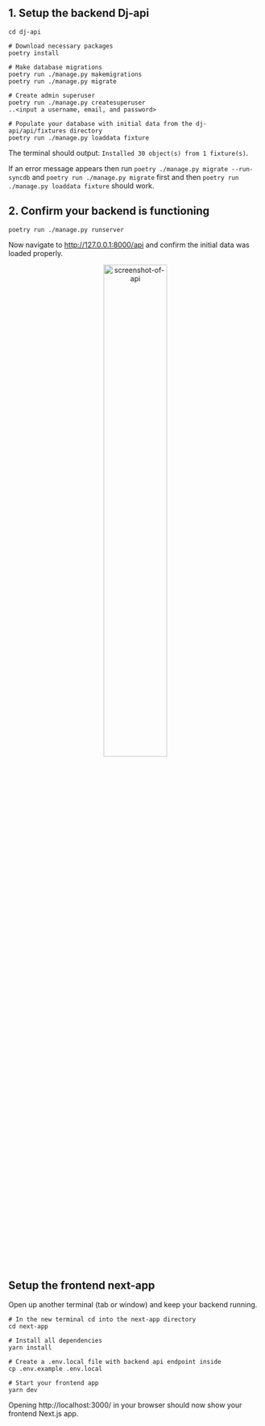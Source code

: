 ## 1. Setup the backend **Dj-api**

```shell
cd dj-api

# Download necessary packages
poetry install

# Make database migrations
poetry run ./manage.py makemigrations
poetry run ./manage.py migrate 

# Create admin superuser
poetry run ./manage.py createsuperuser
..<input a username, email, and password>

# Populate your database with initial data from the dj-api/api/fixtures directory
poetry run ./manage.py loaddata fixture
```

The terminal should output: `Installed 30 object(s) from 1 fixture(s)`.

If an error message appears then run `poetry ./manage.py migrate --run-syncdb` and `poetry run ./manage.py migrate` first 
and then `poetry run ./manage.py loaddata fixture` should work.

## 2. Confirm your backend is functioning

```shell
poetry run ./manage.py runserver
```

Now navigate to http://127.0.0.1:8000/api
and confirm the initial data was loaded properly.

<p align="center">
  <img src="https://user-images.githubusercontent.com/64326462/126901766-e187377d-5b0d-4b75-835f-5dc1d0374094.png"
    alt="screenshot-of-api" align="center" width="50%">
</p>

</br>

##  Setup the frontend **next-app**

Open up another terminal (tab or window) and keep your backend running.

```shell
# In the new terminal cd into the next-app directory
cd next-app

# Install all dependencies
yarn install 

# Create a .env.local file with backend api endpoint inside
cp .env.example .env.local

# Start your frontend app
yarn dev
```

Opening http://localhost:3000/ in your browser should now show your frontend Next.js app.
